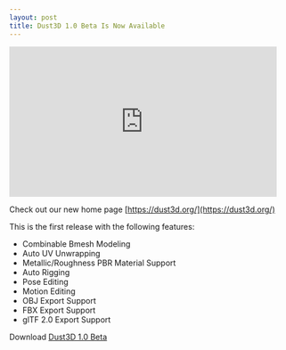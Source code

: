 ```yaml
---
layout: post
title: Dust3D 1.0 Beta Is Now Available
---
```


<iframe id="ytplayer" type="text/html" width="480" height="270" src="https://www.youtube.com/embed/BjkDoRC_BVc?autoplay=0&origin=https://dust3d.org/" frameborder="0"></iframe>

Check out our new home page [https://dust3d.org/](https://dust3d.org/)

This is the first release with the following features:  

- Combinable Bmesh Modeling
- Auto UV Unwrapping
- Metallic/Roughness PBR Material Support
- Auto Rigging
- Pose Editing
- Motion Editing
- OBJ Export Support
- FBX Export Support
- glTF 2.0 Export Support

Download [Dust3D 1.0 Beta](https://github.com/huxingyi/dust3d/releases/tag/1.0.0-beta.3)
